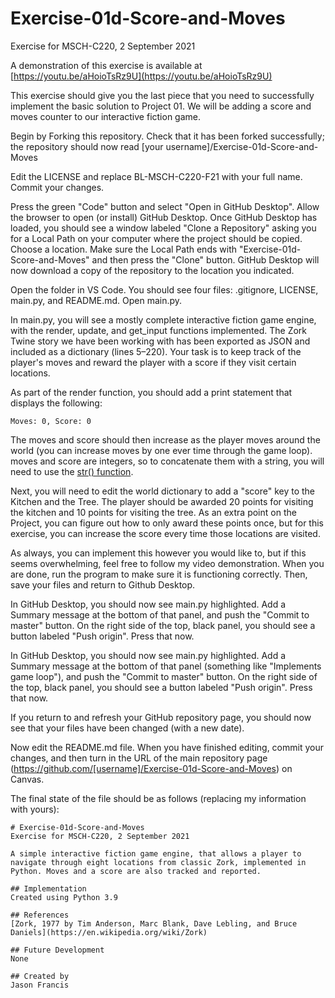 # Exercise-01d-Score-and-Moves
Exercise for MSCH-C220, 2 September 2021

A demonstration of this exercise is available at [https://youtu.be/aHoioTsRz9U](https://youtu.be/aHoioTsRz9U)

This exercise should give you the last piece that you need to successfully implement the basic solution to Project 01. We will be adding a score and moves counter to our interactive fiction game.

Begin by Forking this repository. Check that it has been forked successfully; the repository should now read [your username]/Exercise-01d-Score-and-Moves

Edit the LICENSE and replace BL-MSCH-C220-F21 with your full name. Commit your changes.

Press the green "Code" button and select "Open in GitHub Desktop". Allow the browser to open (or install) GitHub Desktop. Once GitHub Desktop has loaded, you should see a window labeled "Clone a Repository" asking you for a Local Path on your computer where the project should be copied. Choose a location. Make sure the Local Path ends with "Exercise-01d-Score-and-Moves" and then press the "Clone" button. GitHub Desktop will now download a copy of the repository to the location you indicated.

Open the folder in VS Code. You should see four files: .gitignore, LICENSE, main.py, and README.md. Open main.py.

In main.py, you will see a mostly complete interactive fiction game engine, with the render, update, and get_input functions implemented. The Zork Twine story we have been working with has been exported as JSON and included as a dictionary (lines 5–220). Your task is to keep track of the player's moves and reward the player with a score if they visit certain locations.

As part of the render function, you should add a print statement that displays the following:
```
Moves: 0, Score: 0
```

The moves and score should then increase as the player moves around the world (you can increase moves by one ever time through the game loop). moves and score are integers, so to concatenate them with a string, you will need to use the [str() function](https://www.w3schools.com/python/ref_func_str.asp).

Next, you will need to edit the world dictionary to add a "score" key to the Kitchen and the Tree. The player should be awarded 20 points for visiting the kitchen and 10 points for visiting the tree. As an extra point on the Project, you can figure out how to only award these points once, but for this exercise, you can increase the score every time those locations are visited.

As always, you can implement this however you would like to, but if this seems overwhelming, feel free to follow my video demonstration. When you are  done, run the program to make sure it is functioning correctly. Then, save your files and return to Github Desktop.

In GitHub Desktop, you should now see main.py highlighted. Add a Summary message at the bottom of that panel, and push the "Commit to master" button. On the right side of the top, black panel, you should see a button labeled "Push origin". Press that now.

In GitHub Desktop, you should now see main.py highlighted. Add a Summary message at the bottom of that panel (something like "Implements game loop"), and push the "Commit to master" button. On the right side of the top, black panel, you should see a button labeled "Push origin". Press that now.

If you return to and refresh your GitHub repository page, you should now see that your files have been changed (with a new date).

Now edit the README.md file. When you have finished editing, commit your changes, and then turn in the URL of the main repository page (https://github.com/[username]/Exercise-01d-Score-and-Moves) on Canvas.

The final state of the file should be as follows (replacing my information with yours):
```
# Exercise-01d-Score-and-Moves
Exercise for MSCH-C220, 2 September 2021

A simple interactive fiction game engine, that allows a player to navigate through eight locations from classic Zork, implemented in Python. Moves and a score are also tracked and reported.

## Implementation
Created using Python 3.9

## References
[Zork, 1977 by Tim Anderson, Marc Blank, Dave Lebling, and Bruce Daniels](https://en.wikipedia.org/wiki/Zork)

## Future Development
None

## Created by
Jason Francis
```

